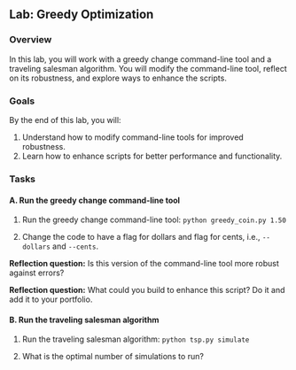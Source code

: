 ## Lab: Greedy Optimization

### Overview

In this lab, you will work with a greedy change command-line tool and a traveling salesman algorithm. You will modify the command-line tool, reflect on its robustness, and explore ways to enhance the scripts. 

### Goals

By the end of this lab, you will:

1. Understand how to modify command-line tools for improved robustness.
2. Learn how to enhance scripts for better performance and functionality.

### Tasks

#### A. Run the greedy change command-line tool

1. Run the greedy change command-line tool: `python greedy_coin.py 1.50`

2. Change the code to have a flag for dollars and flag for cents, i.e., `--dollars` and `--cents`.

**Reflection question:** Is this version of the command-line tool more robust against errors?

**Reflection question:** What could you build to enhance this script? Do it and add it to your portfolio.

#### B. Run the traveling salesman algorithm

1. Run the traveling salesman algorithm: `python tsp.py simulate`

2. What is the optimal number of simulations to run?

